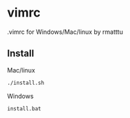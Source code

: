 # vimrc

.vimrc for Windows/Mac/linux by rmatttu


## Install

Mac/linux
```bash
./install.sh
```

Windows

```bash
install.bat
```

